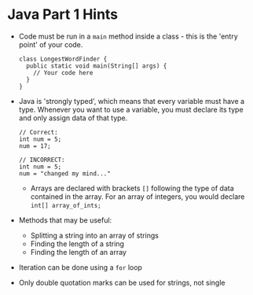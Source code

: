 # Java Part 1 Hints
- Code must be run in a `main` method inside a class - this is the 'entry point' of your code.
  ```
  class LongestWordFinder {
    public static void main(String[] args) {
      // Your code here
    }
  }
  ```

- Java is 'strongly typed', which means that every variable must have a type. Whenever you want to use a variable, you must declare its type and only assign data of that type.
  ```
  // Correct:
  int num = 5;
  num = 17;

  // INCORRECT:
  int num = 5;
  num = "changed my mind..."
  ```
  
  - Arrays are declared with brackets `[]` following the type of data contained in the array. For an array of integers, you would declare `int[] array_of_ints;`

- Methods that may be useful:
  - Splitting a string into an array of strings
  - Finding the length of a string
  - Finding the length of an array
- Iteration can be done using a `for` loop
- Only double quotation marks can be used for strings, not single
